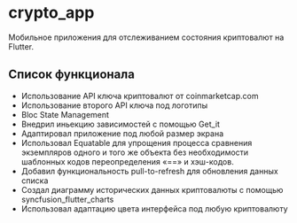 # crypto_app

Мобильное приложения для отслеживанием состояния криптовалют на Flutter.

## Список функционала

- Использование API ключа криптовалют от coinmarketcap.com
- Использование второго API ключа под логотипы
- Bloc State Management
- Внедрил иньекцию зависимостей с помощью Get_it
- Адаптировал приложение под любой размер экрана
- Использовал Equatable для упрощения процесса сравнения экземпляров одного и того же объекта без необходимости шаблонных кодов переопределения «==» и хэш-кодов.
- Добавил функциональность pull-to-refresh для обновления данных списка
- Создал диаграмму исторических данных криптовалюты с помощью syncfusion_flutter_charts
- Использовал адаптацию цвета интерфейса под любую криптовалюту
